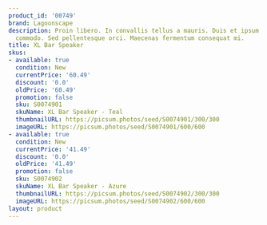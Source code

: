 ```yaml
---
product_id: '00749'
brand: Lagoonscape
description: Proin libero. In convallis tellus a mauris. Duis et ipsum ac nisl laoreet
  commodo. Sed pellentesque orci. Maecenas fermentum consequat mi.
title: XL Bar Speaker
skus:
- available: true
  condition: New
  currentPrice: '60.49'
  discount: '0.0'
  oldPrice: '60.49'
  promotion: false
  sku: S0074901
  skuName: XL Bar Speaker - Teal
  thumbnailURL: https://picsum.photos/seed/S0074901/300/300
  imageURL: https://picsum.photos/seed/S0074901/600/600
- available: true
  condition: New
  currentPrice: '41.49'
  discount: '0.0'
  oldPrice: '41.49'
  promotion: false
  sku: S0074902
  skuName: XL Bar Speaker - Azure
  thumbnailURL: https://picsum.photos/seed/S0074902/300/300
  imageURL: https://picsum.photos/seed/S0074902/600/600
layout: product
---
```

